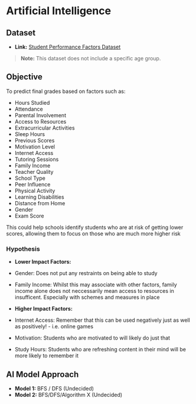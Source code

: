# Artificial Intelligence

## Dataset
- **Link:** [Student Performance Factors Dataset](https://www.kaggle.com/datasets/lainguyn123/student-performance-factors)
> **Note:** This dataset does not include a specific age group.

## Objective
To predict final grades based on factors such as:
- Hours Studied
- Attendance
- Parental Involvement
- Access to Resources
- Extracurricular Activities
- Sleep Hours
- Previous Scores
- Motivation Level
- Internet Access
- Tutoring Sessions
- Family Income
- Teacher Quality
- School Type
- Peer Influence
- Physical Activity
- Learning Disabilities
- Distance from Home
- Gender
- Exam Score

This could help schools identify students who are at risk of getting lower scores, allowing them to focus on those who are much more higher risk


### Hypothesis
- **Lower Impact Factors:** 
- Gender: Does not put any restraints on being able to study
- Family Income: Whilst this may associate with other factors, family income alone does not neccessarily mean access to resources in insufficent. Especially with schemes and measures in place


- **Higher Impact Factors:**
- Internet Access: Remember that this can be used negatively just as well as positively! - i.e. online games
- Motivation: Students who are motivated to will likely do just that
- Study Hours: Students who are refreshing content in their mind will be more likely to remember it

## AI Model Approach
- **Model 1:** BFS / DFS (Undecided)
- **Model 2:** BFS/DFS/Algorithm X (Undecided)